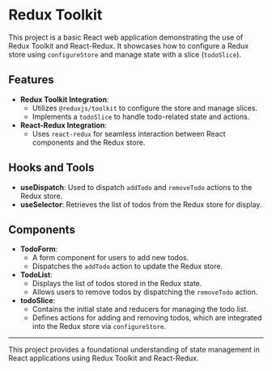 # Redux Toolkit

This project is a basic React web application demonstrating the use of Redux Toolkit and React-Redux. It showcases how to configure a Redux store using `configureStore` and manage state with a slice (`todoSlice`).

## Features

- **Redux Toolkit Integration**: 
  - Utilizes `@reduxjs/toolkit` to configure the store and manage slices.
  - Implements a `todoSlice` to handle todo-related state and actions.
- **React-Redux Integration**: 
  - Uses `react-redux` for seamless interaction between React components and the Redux store.

## Hooks and Tools

- **useDispatch**: Used to dispatch `addTodo` and `removeTodo` actions to the Redux store.
- **useSelector**: Retrieves the list of todos from the Redux store for display.

## Components

- **TodoForm**: 
  - A form component for users to add new todos.
  - Dispatches the `addTodo` action to update the Redux store.
- **TodoList**: 
  - Displays the list of todos stored in the Redux state.
  - Allows users to remove todos by dispatching the `removeTodo` action.
- **todoSlice**: 
  - Contains the initial state and reducers for managing the todo list.
  - Defines actions for adding and removing todos, which are integrated into the Redux store via `configureStore`.

---

This project provides a foundational understanding of state management in React applications using Redux Toolkit and React-Redux.
